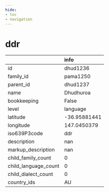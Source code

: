 ```yaml
---
hide:
- toc
- navigation
---
```

# ddr
|                      | info         |
|:---------------------|:-------------|
| id                   | dhud1236     |
| family_id            | pama1250     |
| parent_id            | dhud1237     |
| name                 | Dhudhuroa    |
| bookkeeping          | False        |
| level                | language     |
| latitude             | -36.95881441 |
| longitude            | 147.0450379  |
| iso639P3code         | ddr          |
| description          | nan          |
| markup_description   | nan          |
| child_family_count   | 0            |
| child_language_count | 0            |
| child_dialect_count  | 0            |
| country_ids          | AU           |